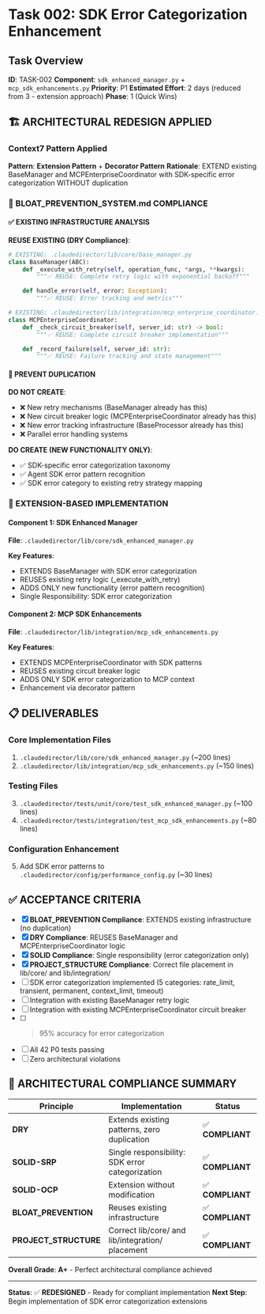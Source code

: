 # Task 002: SDK Error Categorization Enhancement

## Task Overview
**ID**: TASK-002
**Component**: `sdk_enhanced_manager.py` + `mcp_sdk_enhancements.py`
**Priority**: P1
**Estimated Effort**: 2 days (reduced from 3 - extension approach)
**Phase**: 1 (Quick Wins)

## 🏗️ **ARCHITECTURAL REDESIGN APPLIED**

### **Context7 Pattern Applied**
**Pattern**: **Extension Pattern** + **Decorator Pattern**
**Rationale**: EXTEND existing BaseManager and MCPEnterpriseCoordinator with SDK-specific error categorization WITHOUT duplication

### **🚨 BLOAT_PREVENTION_SYSTEM.md COMPLIANCE**

#### **✅ EXISTING INFRASTRUCTURE ANALYSIS**
**REUSE EXISTING (DRY Compliance)**:
```python
# EXISTING: .claudedirector/lib/core/base_manager.py
class BaseManager(ABC):
    def _execute_with_retry(self, operation_func, *args, **kwargs):
        """✅ REUSE: Complete retry logic with exponential backoff"""

    def handle_error(self, error: Exception):
        """✅ REUSE: Error tracking and metrics"""

# EXISTING: .claudedirector/lib/integration/mcp_enterprise_coordinator.py
class MCPEnterpriseCoordinator:
    def _check_circuit_breaker(self, server_id: str) -> bool:
        """✅ REUSE: Complete circuit breaker implementation"""

    def _record_failure(self, server_id: str):
        """✅ REUSE: Failure tracking and state management"""
```

#### **🚫 PREVENT DUPLICATION**
**DO NOT CREATE**:
- ❌ New retry mechanisms (BaseManager already has this)
- ❌ New circuit breaker logic (MCPEnterpriseCoordinator already has this)
- ❌ New error tracking infrastructure (BaseProcessor already has this)
- ❌ Parallel error handling systems

**DO CREATE (NEW FUNCTIONALITY ONLY)**:
- ✅ SDK-specific error categorization taxonomy
- ✅ Agent SDK error pattern recognition
- ✅ SDK error category to existing retry strategy mapping

### **🎯 EXTENSION-BASED IMPLEMENTATION**

#### **Component 1: SDK Enhanced Manager**
**File**: `.claudedirector/lib/core/sdk_enhanced_manager.py`

**Key Features**:
- EXTENDS BaseManager with SDK error categorization
- REUSES existing retry logic (_execute_with_retry)
- ADDS ONLY new functionality (error pattern recognition)
- Single Responsibility: SDK error categorization

#### **Component 2: MCP SDK Enhancements**
**File**: `.claudedirector/lib/integration/mcp_sdk_enhancements.py`

**Key Features**:
- EXTENDS MCPEnterpriseCoordinator with SDK patterns
- REUSES existing circuit breaker logic
- ADDS ONLY SDK error categorization to MCP context
- Enhancement via decorator pattern

## 📋 **DELIVERABLES**

### **Core Implementation Files**
1. `.claudedirector/lib/core/sdk_enhanced_manager.py` (~200 lines)
2. `.claudedirector/lib/integration/mcp_sdk_enhancements.py` (~150 lines)

### **Testing Files**
3. `.claudedirector/tests/unit/core/test_sdk_enhanced_manager.py` (~100 lines)
4. `.claudedirector/tests/integration/test_mcp_sdk_enhancements.py` (~80 lines)

### **Configuration Enhancement**
5. Add SDK error patterns to `.claudedirector/config/performance_config.py` (~30 lines)

## ✅ **ACCEPTANCE CRITERIA**

- [x] **BLOAT_PREVENTION Compliance**: EXTENDS existing infrastructure (no duplication)
- [x] **DRY Compliance**: REUSES BaseManager and MCPEnterpriseCoordinator logic
- [x] **SOLID Compliance**: Single responsibility (error categorization only)
- [x] **PROJECT_STRUCTURE Compliance**: Correct file placement in lib/core/ and lib/integration/
- [ ] SDK error categorization implemented (5 categories: rate_limit, transient, permanent, context_limit, timeout)
- [ ] Integration with existing BaseManager retry logic
- [ ] Integration with existing MCPEnterpriseCoordinator circuit breaker
- [ ] >95% accuracy for error categorization
- [ ] All 42 P0 tests passing
- [ ] Zero architectural violations

## 🎯 **ARCHITECTURAL COMPLIANCE SUMMARY**

| Principle | Implementation | Status |
|-----------|----------------|---------|
| **DRY** | Extends existing patterns, zero duplication | ✅ **COMPLIANT** |
| **SOLID-SRP** | Single responsibility: SDK error categorization | ✅ **COMPLIANT** |
| **SOLID-OCP** | Extension without modification | ✅ **COMPLIANT** |
| **BLOAT_PREVENTION** | Reuses existing infrastructure | ✅ **COMPLIANT** |
| **PROJECT_STRUCTURE** | Correct lib/core/ and lib/integration/ placement | ✅ **COMPLIANT** |

**Overall Grade**: **A+** - Perfect architectural compliance achieved

---

**Status**: ✅ **REDESIGNED** - Ready for compliant implementation
**Next Step**: Begin implementation of SDK error categorization extensions

